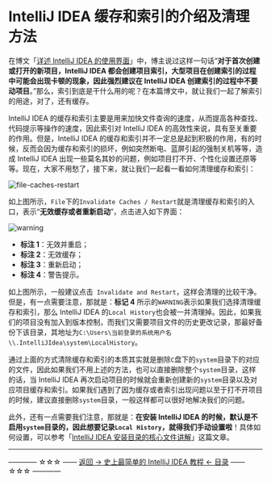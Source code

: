 # IntelliJ IDEA 缓存和索引的介绍及清理方法

在博文「[详述 IntelliJ IDEA 的使用界面](../../articles/basic-course/use-face.md)」中，博主说过这样一句话“**对于首次创建或打开的新项目，IntelliJ IDEA 都会创建项目索引，大型项目在创建索引的过程中可能会出现卡顿的现象，因此强烈建议在 IntelliJ IDEA 创建索引的过程中不要动项目**。”那么，索引到底是干什么用的呢？在本篇博文中，就让我们一起了解索引的用途，对了，还有缓存。

IntelliJ IDEA 的缓存和索引主要是用来加快文件查询的速度，从而提高各种查找、代码提示等操作的速度，因此索引对 IntelliJ IDEA 的高效性来说，具有至关重要的作用。但是，IntelliJ IDEA 的缓存和索引并不一定总是起到积极的作用，有的时候，反而会因为缓存和索引的损坏，例如突然断电、蓝屏引起的强制关机等等，造成 IntelliJ IDEA 出现一些莫名其妙的问题，例如项目打不开、个性化设置还原等等。现在，大家不用愁了，接下来，就让我们一起看一看如何清理缓存和索引：

![file-caches-restart](../../images/index-and-cache/file-caches-restart.png)

如上图所示，`File`下的`Invalidate Caches / Restart`就是清理缓存和索引的入口，表示“**无效缓存或者重新启动**”，点击进入如下界面：

![warning](../../images/index-and-cache/warning.png)

 - **标注 1**：无效并重启；
 - **标注 2**：无效缓存；
 - **标注 3**：重新启动；
 - **标注 4**：警告提示。

如上图所示，一般建议点击` Invalidate and Restart`，这样会清理的比较干净。但是，有一点需要注意，那就是：**标记 4** 所示的`WARNING`表示如果我们选择清理缓存和索引，那么 IntelliJ IDEA 的`Local History`也会被一并清理掉。因此，如果我们的项目没有加入到版本控制，而我们又需要项目文件的历史更改记录，那最好备份下该目录，其地址为`C:\Users\当前登录的系统用户名\\.IntelliJIdea\system\LocalHistory`。

通过上面的方式清除缓存和索引的本质其实就是删除`C`盘下的`system`目录下的对应的文件，因此如果我们不用上述的方法，也可以直接删除整个`system`目录，这样的话，当 IntelliJ IDEA 再次启动项目的时候就会重新创建新的`system`目录以及对应项目缓存和索引。如果我们遇到了因为缓存或者索引出现问题以至于打不开项目的时候，建议直接删除`system`目录，一般这样都可以很好地解决我们的问题。

此外，还有一点需要我们注意，那就是：**在安装 IntelliJ IDEA 的时候，默认是不启用`system`目录的，因此想要记录`Local History`，就得我们手动设置啦**！具体如何设置，可以参考「[IntelliJ IDEA 安装目录的核心文件讲解](../../articles/core-file-talk.md)」这篇文章。



----------
———— ☆☆☆ —— [返回 -> 史上最简单的 IntelliJ IDEA 教程 <- 目录](../../README.md) —— ☆☆☆ ————

